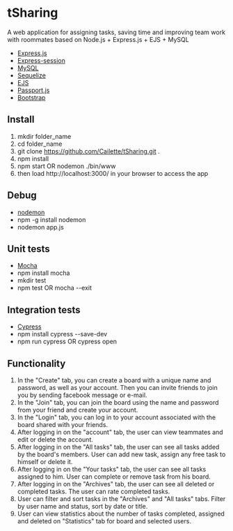# tSharing
A web application for assigning tasks, saving time and improving team work with roommates based on Node.js + Express.js + EJS + MySQL

- <a href="https://github.com/visionmedia/express">Express.js</a>
- <a href="https://github.com/nlf/connect-mysql">Express-session</a>
- <a href="https://npmjs.org/package/mysql">MySQL</a>
- <a href="https://github.com/sequelize/sequelize">Sequelize</a>
- <a href="https://github.com/tj/ejs">EJS</a>
- <a href="https://github.com/jaredhanson/passport">Passport.js</a>
- <a href="http://getbootstrap.com/">Bootstrap</a>

Install
-- 
1. mkdir folder_name
2. cd folder_name
3. git clone https://github.com/Cailette/tSharing.git .
4. npm install
5. npm start OR nodemon ./bin/www 
6. then load http://localhost:3000/ in your browser to access the app

Debug
--
- <a href="https://npmjs.org/package/nodemon">nodemon</a>
- npm -g install nodemon
- nodemon app.js

Unit tests
--
- <a href="https://github.com/mochajs/mocha">Mocha</a>
- npm install mocha 
- mkdir test
- npm test OR mocha --exit

Integration tests
--
- <a href="https://github.com/cypress-io/cypress">Cypress</a>
- npm install cypress --save-dev
- npm run cypress OR cypress open

Functionality
--
1. In the "Create" tab, you can create a board with a unique name and password, as well as your account. Then you can invite friends to join you by sending facebook message or e-mail.
2. In the "Join" tab, you can join the board using the name and password from your friend and create your account.
3. In the "Login" tab, you can log in to your account associated with the board shared with your friends.
4. After logging in on the "account" tab, the user can view teammates and edit or delete the account.
5. After logging in on the "All tasks" tab, the user can see all tasks added by the board's members. User can add new task, assign any free task to himself or delete it.
6. After logging in on the "Your tasks" tab, the user can see all tasks assigned to him. User can complete or remove task from his board.
7. After logging in on the "Archives" tab, the user can see all deleted or completed tasks. The user can rate completed tasks.
8. User can filter and sort tasks in the "Archives" and "All tasks" tabs. Filter by user name and status, sort by date or title.
9. User can view statistics about the number of tasks completed, assigned and deleted on "Statistics" tab for board and selected users.